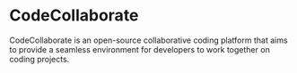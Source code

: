 # CodeCollaborate
CodeCollaborate is an open-source collaborative coding platform that aims to provide a seamless environment for developers to work together on coding projects. 
